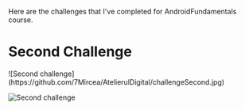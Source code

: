 Here are the challenges that I've completed for AndroidFundamentals course.

<h1>Second Challenge</h1>
![Second challenge](https://github.com/7Mircea/AtelierulDigital/challengeSecond.jpg)

![Second challenge](https://github.com/7Mircea/AtelierulDigital/tree/secondChallenge/ceva.png)
